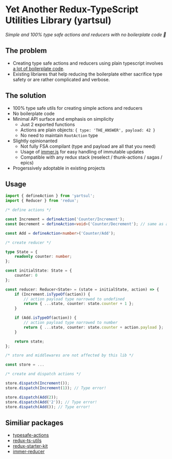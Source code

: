 # Yet Another Redux-TypeScript Utilities Library (yartsul)

_Simple and 100% type safe actions and reducers with no boilerplate code 🎉_

## The problem

-   Creating type safe actions and reducers using plain typescript involves [a lot of boilerplate code](https://redux.js.org/recipes/usage-with-typescript#type-checking-actions-action-creators).
-   Existing libriares that help reducing the boilerplate either sacrifice type safety or are rather complicated and verbose.

## The solution

-   100% type safe utils for creating simple actions and reducers
-   No boilerplate code
-   Minimal API surface and emphasis on simplicity
    -   Just 2 exported functions
    -   Actions are plain objects: `{ type: 'THE_ANSWER', payload: 42 }`
    -   No need to maintain `RootAction` type
-   Slightly opinionanted
    -   Not fully FSA compilant (type and payload are all that you need)
    -   Usage of [immer.js](https://github.com/immerjs/immer) for easy handling of immutable updates
    -   Compatible with any redux stack (reselect / thunk-actions / sagas / epics)
-   Progerssively adoptable in existing projects

## Usage

```ts
import { defineAction } from 'yartsul';
import { Reducer } from 'redux';

/* define actions */

const Increment = defineAction('Counter/Increment');
const Decrement = defineAction<void>('Counter/Decrement'); // same as above but more explicit

const Add = defineAction<number>('Counter/Add');

/* create reducer */

type State = {
    readonly counter: number;
};

const initialState: State = {
    counter: 0
};

const reducer: Reducer<State> = (state = initialState, action) => {
    if (Increment.isTypeOf(action)) {
        // action payload type narrowed to undefined
        return { ...state, counter: state.counter + 1 };
    }

    if (Add.isTypeOf(action)) {
        // action payload type narrowed to number
        return { ...state, counter: state.counter + action.payload };
    }

    return state;
};

/* store and middlewares are not affected by this lib */

const store = ...

/* create and dispatch actions */

store.dispatch(Increment());
store.dispatch(Increment(1)); // Type error!

store.dispatch(Add(2));
store.dispatch(Add('2')); // Type error!
store.dispatch(Add()); // Type error!
```

## Similiar packages

-   [typesafe-actions](https://github.com/piotrwitek/typesafe-actions)
-   [redux-ts-utils](https://github.com/knpwrs/redux-ts-utils)
-   [redux-starter-kit](https://github.com/reduxjs/redux-starter-kit)
-   [immer-reducer](https://github.com/epeli/immer-reducer)
